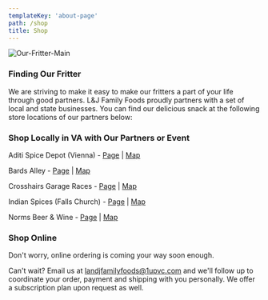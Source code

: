 ```yaml
---
templateKey: 'about-page'
path: /shop
title: Shop
---
```

![Our-Fritter-Main](/img/Our-Fritter-Main.jpg)

### Finding Our Fritter
We are striving to make it easy to make our fritters a part of your life through good partners.  L&J Family Foods proudly partners with a set of local and state businesses. You can find our delicious snack at the following store locations of our partners below:

### Shop Locally in VA with Our Partners or Event
Aditi Spice Depot (Vienna) - [Page](https://www.facebook.com/pages/Aditi-Spice-Depot/1481328148762323) | [Map](https://www.google.com/maps/placeAditi+Spice+Depot/@38.9070638,-77.2598884,17zdata=!3m1!4b1!4m5!3m4!1s0x89b64bb3821c54bb:0x473074061a342cf9!8m2!3d38.9070638!4d-77.2576997)

Bards Alley - [Page](https://www.bardsalley.com/) | [Map](https://www.google.com/maps/place/Bards+Alley/@38.9017049,-77.2689972,17z/data=!3m1!4b1!4m5!3m4!1s0x89b64bc88a44ade7:0xd52cd391faf4f377!8m2!3d38.9017049!4d-77.2668085)

Crosshairs Garage Races - [Page](https://www.crystalcity.org/do/crosshairs-garage-races) | [Map](https://www.google.com/maps/dir//201+12th+St+S,+Arlington,+VA+22202/@38.8634585,-77.1202799,12z/data=!4m8!4m7!1m0!1m5!1m1!1s0x89b7b723da3549b7:0xe09171f3cc451fc8!2m2!1d-77.0502399!2d38.8634794)

Indian Spices (Falls Church) - [Page](https://www.shopindianspices.com/) | [Map](https://www.google.com/maps/place/Indian+Spices/@38.8913648,-77.1885953,17z/data=!3m1!4b1!4m5!3m4!1s0x89b7b4ce2cf11bfb:0x9a8892a21be0f2af!8m2!3d38.8913648!4d-77.1864066)

Norms Beer & Wine - [Page](http://normsbeerandwine.com/) | [Map](https://www.google.com/maps/place/Norms+Beer+%26+Wine/@38.9062757,-77.2572354,15z/data=!4m5!3m4!1s0x0:0xdb8f34bf729ece23!8m2!3d38.9062757!4d-77.2572354)

### Shop Online
Don't worry, online ordering is coming your way soon enough.  

Can't wait? Email us at [landjfamilyfoods@1upvc.com](landjfamilyfoods@1upvc.com) and we'll follow up to coordinate your order, payment and shipping with you personally.  We offer a subscription plan upon request as well.
